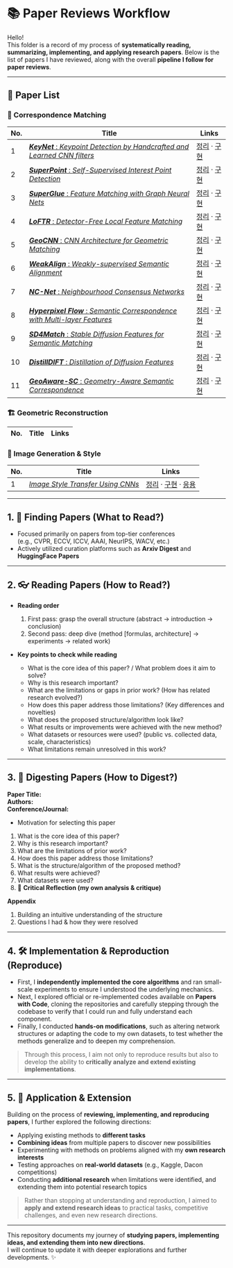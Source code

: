 # 📚 Paper Reviews Workflow

Hello!  
This folder is a record of my process of **systematically reading, summarizing, implementing, and applying research papers**. Below is the list of papers I have reviewed, along with the overall **pipeline I follow for paper reviews**.


---
## 📑 Paper List  


### 🔎 Correspondence Matching
| No. | Title | Links |
|-----|-------|-------|
| 1 | [***KeyNet*** : *Keypoint Detection by Handcrafted and Learned CNN filters*](./KeyNet/README.md) | [정리](./KeyNet/README.md) · [구현](./KeyNet/구현) |
| 2 | [***SuperPoint*** : *Self-Supervised Interest Point Detection*](./SuperPoint/README.md) | [정리](./SuperPoint/README.md) · [구현](./SuperPoint/구현) |
| 3 | [***SuperGlue*** : *Feature Matching with Graph Neural Nets*](./SuperGlue/README.md) | [정리](./SuperGlue/README.md) · [구현](./SuperGlue/구현) |
| 4 | [***LoFTR*** : *Detector-Free Local Feature Matching*](./LoFTR/README.md) | [정리](./LoFTR/README.md) · [구현](./LoFTR/구현) |
| 5 | [***GeoCNN*** : *CNN Architecture for Geometric Matching*](./GeoCNN/README.md) | [정리](./GeoCNN/README.md) · [구현](./GeoCNN/구현) |
| 6 | [***WeakAlign*** : *Weakly-supervised Semantic Alignment*](./Weakalign/README.md) | [정리](./Weakalign/README.md) · [구현](./Weakalign/구현) |
| 7 | [***NC-Net*** : *Neighbourhood Consensus Networks*](./NCnet/README.md) | [정리](./NCnet/README.md) · [구현](./NCnet/구현) |
| 8 | [***Hyperpixel Flow*** : *Semantic Correspondence with Multi-layer Features*](./HyperpixelFlow/README.md) | [정리](./HyperpixelFlow/README.md) · [구현](./HyperpixelFlow/구현) |
| 9 | [***SD4Match*** : *Stable Diffusion Features for Semantic Matching*](./SD4Match/README.md) | [정리](./SD4Match/README.md) · [구현](./SD4Match/구현) |
| 10 | [***DistillDIFT*** : *Distillation of Diffusion Features*](./DistillDIFT/README.md) | [정리](./DistillDIFT/README.md) · [구현](./DistillDIFT/구현) |
| 11 | [***GeoAware-SC*** : *Geometry-Aware Semantic Correspondence*](./GeoAware-SC/README.md) | [정리](./GeoAware-SC/README.md) · [구현](./GeoAware-SC/구현) |



### 🏗 Geometric Reconstruction
| No. | Title | Links |
|-----|-------|-------|



### 🎨 Image Generation & Style
| No. | Title | Links |
|-----|-------|-------|
| 1 | [*Image Style Transfer Using CNNs*](./ImageStyleTransfer_CNN/README.md) | [정리](./ImageStyleTransfer_CNN/README.md) · [구현](./ImageStyleTransfer_CNN/구현) · [응용](./ImageStyleTransfer_CNN/응용) |

---

## 1. 📖 Finding Papers (What to Read?)

- Focused primarily on papers from top-tier conferences  
  (e.g., CVPR, ECCV, ICCV, AAAI, NeurIPS, WACV, etc.)  
- Actively utilized curation platforms such as **Arxiv Digest** and **HuggingFace Papers**

---

## 2. 👓 Reading Papers (How to Read?)

- **Reading order**  
  1. First pass: grasp the overall structure (abstract → introduction → conclusion)  
  2. Second pass: deep dive (method [formulas, architecture] → experiments → related work)  

- **Key points to check while reading**  
  - What is the core idea of this paper? / What problem does it aim to solve?  
  - Why is this research important?  
  - What are the limitations or gaps in prior work? (How has related research evolved?)  
  - How does this paper address those limitations? (Key differences and novelties)  
  - What does the proposed structure/algorithm look like?  
  - What results or improvements were achieved with the new method?  
  - What datasets or resources were used? (public vs. collected data, scale, characteristics)  
  - What limitations remain unresolved in this work?

---

## 3. 📝 Digesting Papers (How to Digest?)

**Paper Title:**  
**Authors:**  
**Conference/Journal:**  

- Motivation for selecting this paper

1. What is the core idea of this paper?  
2. Why is this research important?  
3. What are the limitations of prior work?  
4. How does this paper address those limitations?  
5. What is the structure/algorithm of the proposed method?  
6. What results were achieved?  
7. What datasets were used?  
8. 🔎 **Critical Reflection (my own analysis & critique)**  


**Appendix**  
1. Building an intuitive understanding of the structure  
2. Questions I had & how they were resolved  


---

## 4. 🛠 Implementation & Reproduction (Reproduce)

- First, I **independently implemented the core algorithms** and ran small-scale experiments to ensure I understood the underlying mechanics.  
- Next, I explored official or re-implemented codes available on **Papers with Code**, cloning the repositories and carefully stepping through the codebase to verify that I could run and fully understand each component.  
- Finally, I conducted **hands-on modifications**, such as altering network structures or adapting the code to my own datasets, to test whether the methods generalize and to deepen my comprehension.  

> Through this process, I aim not only to reproduce results but also to develop the ability to **critically analyze and extend existing implementations**.


---

## 5. 🚀 Application & Extension

Building on the process of **reviewing, implementing, and reproducing papers**, I further explored the following directions:

- Applying existing methods to **different tasks**  
- **Combining ideas** from multiple papers to discover new possibilities  
- Experimenting with methods on problems aligned with my **own research interests**  
- Testing approaches on **real-world datasets** (e.g., Kaggle, Dacon competitions)  
- Conducting **additional research** when limitations were identified, and extending them into potential research topics  

> Rather than stopping at understanding and reproduction, I aimed to **apply and extend research ideas** to practical tasks, competitive challenges, and even new research directions.


---

This repository documents my journey of **studying papers, implementing ideas, and extending them into new directions**.  
I will continue to update it with deeper explorations and further developments. ✨
